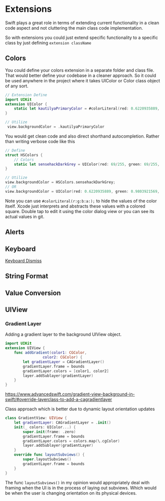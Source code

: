 # Extensions

Swift plays a great role in terms of extending current functionality in a clean code aspect and not cluttering the main class code implementation.

So with extensions you could just extend specific functionality to a specific class by just defining `extension className`

## Colors

You could define your colors extension in a separate folder and class file. That would better define your codebase in a cleaner approach. So it could be used anywhere in the project where it takes UIColor or Color class object of any sort.

```swift
// Extension Define
import UIKit
extension UIColor {
    static let kautilyaPrimaryColor = #colorLiteral(red: 0.6220935889, green: 0.9803921569, blue: 0.3810976606, alpha: 1)
}

// Utilize
 view.backgroundColor = .kautilyaPrimaryColor
```

You would get clean code and also direct shorthand autocompletion. Rather than writing verbose code like this

```swift
// Define
struct HSColors {
    // Colors
    static let sensehackDarkGrey = UIColor(red: 69/255, green: 69/255, blue: 69/255, alpha: 1)
}

// Utilize
view.backgroundColor = HSColors.sensehackDarkGrey;
// OR
view.backgroundColor = UIColor(red: 0.6220935889, green: 0.9803921569, blue: 0.3810976606, alpha: 1);
```

Note you can use `#colorLiteral(r:g:b:a:);` to hide the values of the color itself. Xcode just interprets and abstracts these values with a colored square. Double tap to edit it using the color dialog view or you can see its actual values in git.

## Alerts

## Keyboard

[Keyboard Dismiss](https://stackoverflow.com/questions/11282449/move-uiview-up-when-the-keyboard-appears-in-ios?noredirect=1&lq=1)

## String Format

## Value Conversion


## UIView

### Gradient Layer 

Adding a gradient layer to the background UIView object.
```swift
import UIKit
extension UIView {
	func addGradient(color1: CGColor,
				 color2: CGColor) {
		let gradientLayer = CAGradientLayer()
		gradientLayer.frame = bounds
		gradientLayer.colors = [color1, color2]
		layer.addSublayer(gradientLayer)
	}
}
```
https://www.advancedswift.com/gradient-view-background-in-swift/#override-layerclass-to-add-a-cagradientlayer

Class approach which is better due to dynamic layout orientation updates

```swift
class GradientView: UIView {
    let gradientLayer: CAGradientLayer = .init()
    init(_ colors: UIColor...) {
        super.init(frame: .zero)
        gradientLayer.frame = bounds
        gradientLayer.colors = colors.map(\.cgColor)
        layer.addSublayer(gradientLayer)
    }
    override func layoutSubviews() {
        super.layoutSubviews()
        gradientLayer.frame = bounds
    }
}
```

The func `layoutSubviews()` in my opinion would appropriately deal with framing when the UI is in the process of laying out subviews. Which would be when the user is changing orientation on its physical devices.
